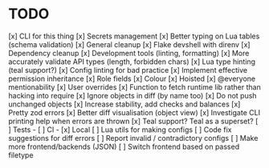 # TODO

[x] CLI for this thing
[x] Secrets management
[x] Better typing on Lua tables (schema validation)
[x] General cleanup
[x] Flake devshell with direnv
[x] Dependency cleanup
[x] Development tools (linting, formatting)
[x] More accurately validate API types (length, forbidden chars)
[x] Lua type hinting (teal support?)
[x] Config linting for bad practice
[x] Implement effective permission inheritance
[x] Role fields
    [x] Colour
    [x] Hoisted
    [x] @everyone mentionability
[x] User overrides
[x] Function to fetch runtime lib rather than hacking into require
[x] Ignore objects in diff (by name too)
[x] Do not push unchanged objects
[x] Increase stability, add checks and balances
[x] Pretty zod errors
[x] Better diff visualisation (object view)
[x] Investigate CLI printing help when errors are thrown
[x] Teal support? Teal as a superset?
[ ] Tests - [ ] CI - [x] Local
[ ] Lua utils for making configs
[ ] Code fix suggestions for diff errors
[ ] Report invalid / contradictory configs
[ ] Make more frontend/backends (JSON)
[ ] Switch frontend based on passed filetype